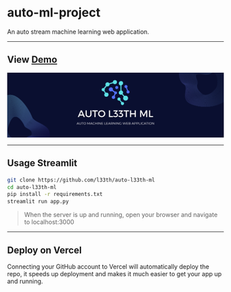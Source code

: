 # auto-ml-project
An auto stream machine learning web application. 

---

<h2>View <a href="https://flixit.netlify.app" target="_blank">Demo</a></h2>

<img src="./images/banner.png"/>

---

## Usage Streamlit

```bash
git clone https://github.com/l33th/auto-l33th-ml
cd auto-l33th-ml
pip install -r requirements.txt
streamlit run app.py
```

> When the server is up and running, open your browser and navigate to localhost:3000

---

## Deploy on Vercel

Connecting your GitHub account to Vercel will automatically deploy the repo,
it speeds up deployment and makes it much easier to get your app up and running.